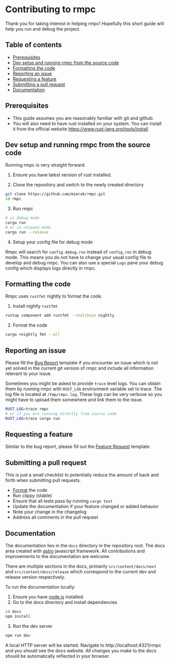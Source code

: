 # Contributing to rmpc

Thank you for taking interest in helping rmpc! Hopefully this short guide will help you run and 
debug the project.

## Table of contents

* [Prerequisites](#prerequisites)
* [Dev setup and running rmpc from the source code](#dev-setup-and-running-rmpc-from-the-source-code)
* [Formatting the code](#formatting-the-code)
* [Reporting an issue](#reporting-an-issue)
* [Requesting a feature](#requesting-a-feature)
* [Submitting a pull request](#submitting-a-pull-request)
* [Documentation](#documentation)

## Prerequisites

* This guide assumes you are reasonably familiar with git and github.
* You will also need to have rust installed on your system. You can install it from the official 
website https://www.rust-lang.org/tools/install

## Dev setup and running rmpc from the source code

Running rmpc is very straight forward.

1. Ensure you have latest version of rust installed.

2. Clone the repository and switch to the newly created directory
```bash
git clone https://github.com/mierak/rmpc.git
cd rmpc
```

3. Run rmpc 
```bash
# in debug mode
cargo run
# or in release mode
cargo run --release
```

4. Setup your config file for debug mode

Rmpc will search for `config.debug.ron` instead of `config.ron` in debug mode. This means you do 
not have to change your usual config file to develop and debug rmpc.
You can also use a special `Logs` pane your debug config which displays logs directly in rmpc.

## Formatting the code

Rmpc uses `rustfmt` nightly to format the code.
1. Install nightly `rustfmt`
```bash
rustup component add rustfmt --toolchain nightly
```
2. Format the code
```bash
cargo +nightly fmt --all
```

## Reporting an issue

Please fill the [Bug Report](https://github.com/mierak/rmpc/issues/new?template=bug.yml) template
if you encounter an issue which is not yet solved in the current git version of rmpc and include
all information relevant to your issue.

Sometimes you might be asked to provide `trace` level logs. You can obtain them by running rmpc
with `RUST_LOG` environment variable set to trace. The log file is located at `/tmp/rmpc.log`.
These logs can be very verbose so you might have to upload them somewhere and link them to the issue.
```bash
RUST_LOG=trace rmpc
# or if you are running directly from source code
RUST_LOG=trace cargo run
```

## Requesting a feature

Similar to the bug report, please fill out the [Feature Request](https://github.com/mierak/rmpc/issues/new?template=feature.yml)
template.

## Submitting a pull request

This is just a small checklist to potentially reduce the amount of back and forth when submitting
pull requests.

* [Format](#formatting-the-code) the code
* Run clippy (stable)
* Ensure that all tests pass by running `cargo test`
* Update the documentation if your feature changed or added behavior
* Note your change in the changelog 
* Address all comments in the pull request

## Documentation

The documentation lies in the `docs` directory in the repository root. The docs area created with
[astro](https://astro.build/) javascript framework. All contributions and improvements to the
documentation are welcome.

There are multiple sections in the docs, primarily `src/content/docs/next` and `src/content/docs/release`
which correspond to the current dev and release version respectively.

To run the documentation locally:

1. Ensure you have [node.js](https://nodejs.org/en) installed.
2. Go to the docs directory and install dependencies
```bash
cd docs
npm install
```
3. Run the dev server
```bash
npm run dev
```

A local HTTP server will be started. Navigate to http://localhost:4321/rmpc and you should see the
docs website. All changes you make to the docs should be automatically reflected in your browser.

